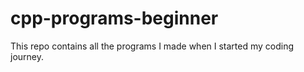 # cpp-programs-beginner
This repo contains all the programs I made when I started my coding journey.
